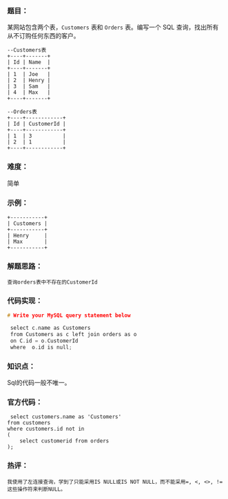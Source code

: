 ### 题目：

某网站包含两个表，`Customers` 表和 `Orders` 表。编写一个 SQL 查询，找出所有从不订购任何东西的客户。

```
--Customers表
+----+-------+
| Id | Name  |
+----+-------+
| 1  | Joe   |
| 2  | Henry |
| 3  | Sam   |
| 4  | Max   |
+----+-------+
```

```
--Orders表
+----+------------+
| Id | CustomerId |
+----+------------+
| 1  | 3          |
| 2  | 1          |
+----+------------+
```

### 难度：

简单

### 示例：

```
+-----------+
| Customers |
+-----------+
| Henry     |
| Max       |
+-----------+
```

### 解题思路：

```
查询orders表中不存在的CustomerId
```

### 代码实现：

```c++
# Write your MySQL query statement below

 select c.name as Customers
 from Customers as c left join orders as o
 on C.id = o.CustomerId
 where  o.id is null;

```

### 知识点：

Sql的代码一般不唯一。

### 官方代码：

```
 select customers.name as 'Customers'
from customers
where customers.id not in
(
    select customerid from orders
);
```

### 热评：

```
我使用了左连接查询，学到了只能采用IS NULL或IS NOT NULL，而不能采用=, <, <>, !=这些操作符来判断NULL。
```

